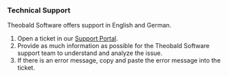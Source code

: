 
### Technical Support

Theobald Software offers support in English and German.<br>

1. Open a ticket in our [Support Portal](https://support.theobald-software.com).
2. Provide as much information as possible for the Theobald Software support team to understand and analyze the issue.
3. If there is an error message, copy and paste the error message into the ticket.